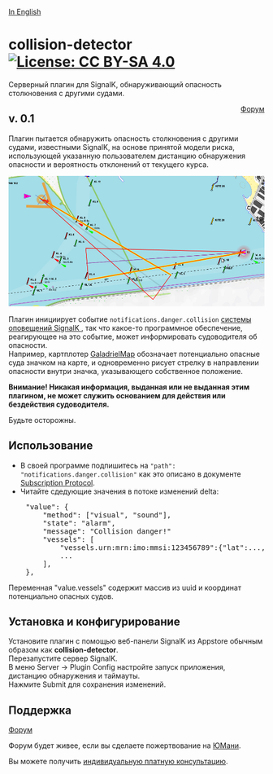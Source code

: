 [In English](https://github.com/VladimirKalachikhin/collision-detector/blob/master/README.md)  
# collision-detector [![License: CC BY-SA 4.0](https://img.shields.io/badge/License-CC%20BY--SA%204.0-lightgrey.svg)](https://creativecommons.org/licenses/by-sa/4.0/)
Серверный плагин для SignalK, обнаруживающий опасность столкновения с другими судами.
<div style='float:right;'><a href='https://github.com/VladimirKalachikhin/Galadriel-map/discussions'>Форум</a>
</div>

## v. 0.1

Плагин пытается обнаружить опасность столкновения с другими судами, известными SignalK, на основе принятой модели риска, использующей указанную пользователем дистанцию обнаружения опасности и вероятность отклонений от текущего курса.

![модель риска](screenshots/s1.jpeg)<br>

Плагин инициирует событие `notifications.danger.collision` [системы оповещений SignalK ](https://signalk.org/specification/1.7.0/doc/notifications.html), так что какое-то программное обеспечение, реагирующее на это событие, может информировать судоводителя об опасности.  
Например, картплотер [GaladrielMap](https://www.npmjs.com/package/galadrielmap_sk) обозначает потенциально опасные суда значком на карте, и одновременно рисует стрелку в направлении опасности внутри значка, указывающего собственное положение.  

**Внимание! Никакая информация, выданная или не выданная этим плагином, не может служить основанием для действия или бездействия судоводителя.**   

Будьте осторожны.

## Использование
* В своей программе подпишитесь на `"path": "notifications.danger.collision"` как это описано в документе [Subscription Protocol](https://signalk.org/specification/1.7.0/doc/subscription_protocol.html).  
* Читайте сдедующие значения в потоке изменений delta:
>
<pre>
    "value": {  
        "method": ["visual", "sound"],  
        "state": "alarm",  
        "message": "Collision danger!"  
        "vessels": [  
            "vessels.urn:mrn:imo:mmsi:123456789":{"lat":...,"lon":...},
            ...  
        ],  
    },
</pre>

Переменная "value.vessels" содержит массив из uuid и координат потенциально опасных судов.  

## Установка и конфигурирование
Установите плагин с помощью веб-панели SignalK из Appstore обычным образом как **collision-detector**.  
Перезапустите сервер SignalK.  
В меню Server -> Plugin Config настройте запуск приложения, дистанцию обнаружения и таймауты.  
Нажмите Submit для сохранения изменений.

## Поддержка
[Форум](https://github.com/VladimirKalachikhin/Galadriel-map/discussions)

Форум будет живее, если вы сделаете пожертвование на [ЮМани](https://sobe.ru/na/galadrielmap).

Вы можете получить [индивидуальную платную консультацию](https://kwork.ru/training-consulting/20093293/konsultatsii-po-ustanovke-i-ispolzovaniyu-galadrielmap).


